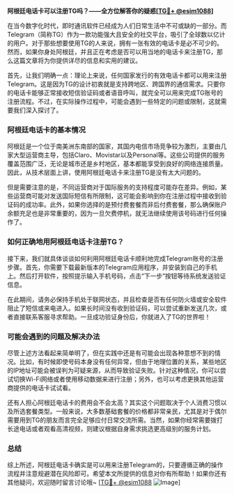 **阿根廷电话卡可以注册TG吗？——全方位解答你的疑惑[[TG💪+ @esim1088](https://t.me/s/esim1088)]**

在当今数字化时代，即时通讯软件已经成为人们日常生活中不可或缺的一部分。而Telegram（简称TG）作为一款功能强大且安全的社交平台，吸引了全球数以亿计的用户。对于那些想要使用TG的人来说，拥有一张有效的电话卡是必不可少的。然而，如果你身处阿根廷，并且正在考虑是否可以用当地的电话卡来注册TG，那么这篇文章将为你提供详尽的信息和实用的建议。

首先，让我们明确一点：理论上来说，任何国家发行的有效电话卡都可以用来注册Telegram。这是因为TG的设计初衷就是支持跨地区、跨国界的通信需求。只要你的电话卡能够正常接收短信验证码或者语音呼叫，就完全可以用来完成TG账号的注册流程。不过，在实际操作过程中，可能会遇到一些特定的问题或限制，这就需要我们深入探讨了。

### 阿根廷电话卡的基本情况

阿根廷是一个位于南美洲东南部的国家，其国内电信市场竞争较为激烈，主要由几家大型运营商主导，包括Claro、Movistar以及Personal等。这些公司提供的服务覆盖范围广泛，无论是城市还是乡村地区，基本都能享受到良好的网络连接质量。因此，从技术层面上讲，使用阿根廷电话卡来注册TG是没有太大问题的。

但是需要注意的是，不同运营商对于国际服务的支持程度可能存在差异。例如，某些运营商可能对发送国际短信有所限制，这可能会影响到你在注册过程中接收到验证码的成功率。此外，如果你选择的是预付费套餐而非后付费套餐，那么确保账户余额充足也是非常重要的，因为一旦欠费停机，就无法继续使用该号码进行任何操作了。

### 如何正确地用阿根廷电话卡注册TG？

接下来，我们就具体谈谈如何利用阿根廷电话卡顺利地完成Telegram账号的注册步骤。首先，你需要下载最新版本的Telegram应用程序，并安装到自己的手机上。然后打开软件，按照提示输入手机号码，点击“下一步”按钮等待系统发送验证信息。

在此期间，请务必保持手机处于联网状态，并且检查是否有任何防火墙或安全软件阻止了短信或来电进入。如果长时间没有收到验证码，可以尝试重新发送几次，或者直接联系客服寻求帮助。一旦成功验证身份后，你就进入了TG的世界啦！

### 可能会遇到的问题及解决办法

尽管上述方法看起来简单明了，但在实践中还是有可能会出现各种意想不到的情况。比如，有时候即使号码本身没有任何异常，但由于地理位置的关系，某些地区的IP地址可能会被误判为可疑来源，从而导致验证失败。针对这种情况，你可以尝试切换Wi-Fi网络或者使用移动数据来进行注册；另外，也可以考虑更换其他运营商提供的电话卡试试看。

还有人担心阿根廷电话卡的费用会不会太高？其实这个问题取决于个人消费习惯以及所选套餐类型。一般来说，大多数基础套餐的价格都非常亲民，尤其是对于偶尔需要用到TG的朋友而言完全足够应付日常交流所需。当然，如果你经常需要拨打长途电话或者观看高清视频，则建议根据自身需求挑选更高级别的服务计划。

### 总结

综上所述，阿根廷电话卡确实是可以用来注册Telegram的，只要遵循正确的操作流程并注意规避潜在风险即可。希望本文所提供的信息对你有所帮助！如果你还有其他疑问，欢迎随时留言讨论哦~ [[TG💪+ @esim1088](https://t.me/s/esim1088) ![Image](https://i.postimg.cc/4NQfJmqS/Snipaste-2025-05-13-00-14-12.png)]